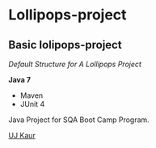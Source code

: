 # Lollipops-project
## Basic lolipops-project

*Default Structure for A Lollipops Project*

**Java 7**

* Maven
* JUnit 4

Java Project for SQA Boot Camp Program. 

[UJ Kaur](https://github.com)
